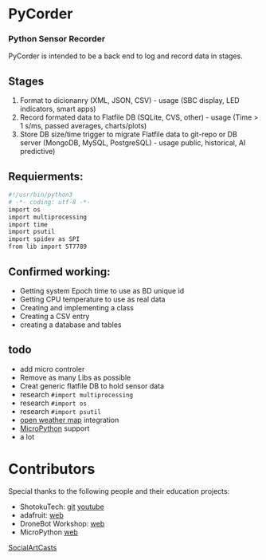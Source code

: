 # PyCorder
### Python Sensor Recorder 

PyCorder is intended to be a back end to log and record data in stages.

## Stages 

1. Format to dicionanry (XML, JSON, CSV) - usage (SBC display, LED indicators, smart apps)
2. Record formated data to Flatfile DB (SQLite, CVS, other) - usage (Time > 1 s/ms, passed averages, charts/plots)  
3. Store DB size/time trigger to migrate Flatfile data to git-repo or DB server (MongoDB, MySQL, PostgreSQL) - usage public, historical, AI predictive)  


## Requierments:

```sh 
#!/usr/bin/python3 
# -*- coding: utf-8 -*- 
import os
import multiprocessing
import time
import psutil
import spidev as SPI
from lib import ST7789
```


## Confirmed working:
- Getting system Epoch time to use as BD unique id
- Getting CPU temperature to use as real data 
- Creating and implementing a class
- Creating a CSV entry
- creating a database and tables


## todo
- add micro controler
- Remove as many Libs as possible
- Creat generic flatfile DB to hold sensor data
- research `#import multiprocessing`
- research `#import os`
- research `#import psutil`
- [open weather map](https://openweathermap.org/api) integration
- [MicroPython](http://micropython.org/) support
- a lot

# Contributors

Special thanks to the following people and their education projects:

- ShotokuTech: [git](https://github.com/ShotokuTech)  [youtube](https://www.youtube.com/c/ShotokuTech)
- adafruit: [web](https://learn.adafruit.com/)
- DroneBot Workshop: [web](https://dronebotworkshop.com/)
- MicroPython [web](http://micropython.org/)


 
[SocialArtCasts](http://socialartcasts.com)  
